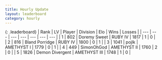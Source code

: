 ```yaml
---
title: Hourly Update
layout: leaderboard
category: hourly
---
```


{: .leaderboard}
| Rank | LV | Player | Division | Elo | Wins | Losses |
| --- | --- | --- | --- | --- | --- | --- |
| <span data-change="11">1</span> | 802 | <span title="ID: 520098">Doremy Sweet</span> | RUBY IV | <span data-change="-292">1817</span> | <span data-change="-50">1</span> | <span data-change="-13">0</span> |
| <span data-change="11">2</span> | 816 | <span title="ID: 466895">Bland Porridge</span> | RUBY IV | <span data-change="-305">1800</span> | <span data-change="-310">0</span> | <span data-change="-229">1</span> |
| <span data-change="14">3</span> | 1041 | <span title="ID: 4783">pojlk</span> | AMETHYST I | <span data-change="-314">1779</span> | <span data-change="-85">0</span> | <span data-change="-43">1</span> |
| <span data-change="90">4</span> | 449 | <span title="ID: 512782">SimonOhGod</span> | AMETHYST II | <span data-change="-241">1760</span> | <span data-change="-32">2</span> | <span data-change="-19">0</span> |
| <span data-change="65">5</span> | 1826 | <span title="ID: 370081">Demon Divergent</span> | AMETHYST III | <span data-change="-260">1748</span> | <span data-change="-82">1</span> | <span data-change="-73">0</span> |